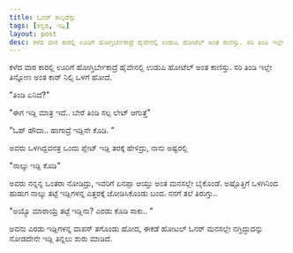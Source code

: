 ```yaml
---
title: ಓವರ್ ಕಾನ್ಫಿಡೆನ್ಸು 
tags: [ಕನ್ನಡ, ಇಡ್ಲಿ]
layout: post
desc: ಕಳೆದ ವಾರ ಕಾರಲ್ಲಿ ಊರಿಗೆ ಹೋಗ್ತಿರ್ಬೇಕಾದ್ರೆ ಹೈವೇನಲ್ಲಿ ಉಡುಪಿ ಹೋಟೆಲ್ ಅಂತ ಕಾಣಿಸ್ತು. ಸರಿ ತಿಂಡಿ ಇಲ್ಲೇ ತಿನ್ನೋಣ ಅಂತ ಕಾರ್ ನಿಲ್ಸಿ ಒಳಗೆ ಹೋದೆ.
---
```

ಕಳೆದ ವಾರ ಕಾರಲ್ಲಿ ಊರಿಗೆ ಹೋಗ್ತಿರ್ಬೇಕಾದ್ರೆ ಹೈವೇನಲ್ಲಿ ಉಡುಪಿ ಹೋಟೆಲ್ ಅಂತ ಕಾಣಿಸ್ತು. ಸರಿ ತಿಂಡಿ ಇಲ್ಲೇ ತಿನ್ನೋಣ ಅಂತ ಕಾರ್ ನಿಲ್ಸಿ ಒಳಗೆ ಹೋದೆ.

"ತಿಂಡಿ ಏನಿದೆ?"

"ಈಗ ಇಡ್ಲಿ ಮಾತ್ರ ಇದೆ.. ಬೇರೆ ತಿಂಡಿ ಸಲ್ಪ ಲೇಟ್ ಆಗುತ್ತೆ"

"ಓಹ್ ಹೌದಾ.. ಹಾಗಾದ್ರೆ ಇಡ್ಲಿನೇ ಕೊಡಿ. "

ಅವರು ಒಳಗಿದ್ದವನತ್ರ ಒಂದು ಪ್ಲೇಟ್ ಇಡ್ಲಿ ತರಕ್ಕೆ ಹೇಳಿದ್ರು, ನಾನು ಅಷ್ಟರಲ್ಲಿ

"ನಾಲ್ಕು ಇಡ್ಲಿ ಕೊಡಿ"

ಅವರು ನನ್ನನ್ನ ಒಂತರಾ ನೋಡಿದ್ರು, ಇವರಿಗೆ ಏನಪ್ಪಾ ಆಯ್ತು ಅಂತ ಮನಸಲ್ಲೇ ಬೈಕೊಂಡೆ. ಅಷ್ಟೊತ್ತಿಗೆ ಒಳಗಿನಿಂದ ಹುಡುಗ ನಾಲ್ಕು ತಟ್ಟೆ ಇಡ್ಲಿಗಳನ್ನ ಎತ್ತರಕ್ಕೆ ಜೋಡಿಸಿಕೊಂಡು ಬಂದ. ನನಗೆ ತಲೆ ತಿರುಗ್ತು..

"ಅಯ್ಯೊ ಮಾರಾಯ್ರೆ ತಟ್ಟೆ ಇಡ್ಲಿನಾ? ಎರಡು ಕೊಡಿ ಸಾಕು.. "

ಅವನು ಎರಡು ಇಡ್ಲಿಗಳನ್ನ ವಾಪಸ್ ತಗೊಂಡು ಹೋದ, ಈಕಡೆ ಹೋಟಲ್ ಓನರ್ ಮನಸಲ್ಲೇ ನಗ್ತಿದ್ದುದನ್ನು ನೋಡದೇನೇ ಇಡ್ಲಿ ತಿನ್ನಲು ಶುರು ಮಾಡಿದೆ. 
